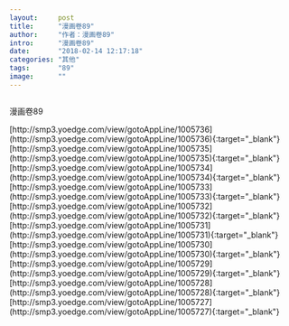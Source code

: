 ```yaml
---
layout:     post
title:      "漫画卷89"
author:     "作者：漫画卷89"
intro:      "漫画卷89"
date:       "2018-02-14 12:17:18"
categories: "其他"
tags:       "89"
image:      ""
---
```

<div style="text-align: center">
<p><img src=""/></p>
</div>
<p class="post-meta">
<span>漫画卷89</span>
</p>
[http://smp3.yoedge.com/view/gotoAppLine/1005736](http://smp3.yoedge.com/view/gotoAppLine/1005736){:target="_blank"}
[http://smp3.yoedge.com/view/gotoAppLine/1005735](http://smp3.yoedge.com/view/gotoAppLine/1005735){:target="_blank"}
[http://smp3.yoedge.com/view/gotoAppLine/1005734](http://smp3.yoedge.com/view/gotoAppLine/1005734){:target="_blank"}
[http://smp3.yoedge.com/view/gotoAppLine/1005733](http://smp3.yoedge.com/view/gotoAppLine/1005733){:target="_blank"}
[http://smp3.yoedge.com/view/gotoAppLine/1005732](http://smp3.yoedge.com/view/gotoAppLine/1005732){:target="_blank"}
[http://smp3.yoedge.com/view/gotoAppLine/1005731](http://smp3.yoedge.com/view/gotoAppLine/1005731){:target="_blank"}
[http://smp3.yoedge.com/view/gotoAppLine/1005730](http://smp3.yoedge.com/view/gotoAppLine/1005730){:target="_blank"}
[http://smp3.yoedge.com/view/gotoAppLine/1005729](http://smp3.yoedge.com/view/gotoAppLine/1005729){:target="_blank"}
[http://smp3.yoedge.com/view/gotoAppLine/1005728](http://smp3.yoedge.com/view/gotoAppLine/1005728){:target="_blank"}
[http://smp3.yoedge.com/view/gotoAppLine/1005727](http://smp3.yoedge.com/view/gotoAppLine/1005727){:target="_blank"}


